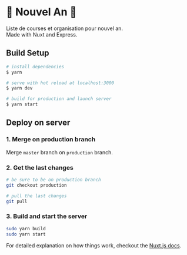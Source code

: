 # 🎉 Nouvel An 🎉

Liste de courses et organisation pour nouvel an.
<br>
Made with Nuxt and Express.

## Build Setup

``` bash
# install dependencies
$ yarn

# serve with hot reload at localhost:3000
$ yarn dev

# build for production and launch server
$ yarn start
```

## Deploy on server
### 1. Merge on production branch

Merge `master` branch on `production` branch.

### 2. Get the last changes

```bash
# be sure to be on production branch
git checkout production

# pull the last changes
git pull
```

### 3. Build and start the server
```bash
sudo yarn build
sudo yarn start
```


For detailed explanation on how things work, checkout the [Nuxt.js docs](https://github.com/nuxt/nuxt.js).
